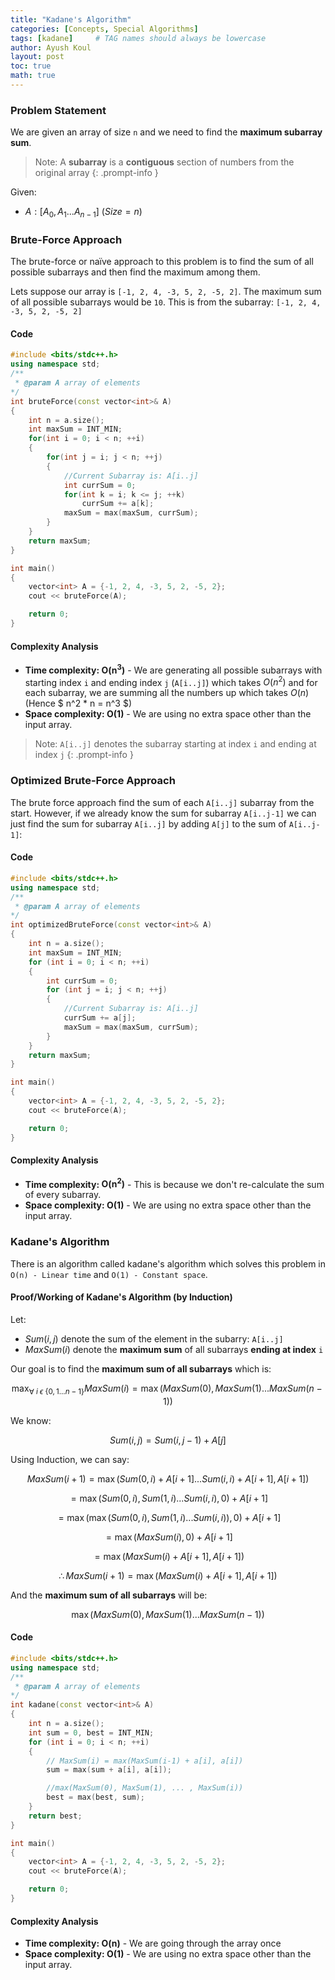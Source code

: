 ```yaml
---
title: "Kadane's Algorithm"
categories: [Concepts, Special Algorithms]
tags: [kadane]     # TAG names should always be lowercase
author: Ayush Koul
layout: post
toc: true
math: true
---
```


### Problem Statement

We are given an array of size `n` and we need to find the **maximum subarray sum**.

> Note: A **subarray** is a **contiguous** section of numbers from the original array
{: .prompt-info }

Given:

- $A : [ A_0, A_1 ... A_{n-1}] \ (Size = n)$


### Brute-Force Approach
The brute-force or naïve approach to this problem is to find the sum of all possible subarrays and then find the maximum among them.

Lets suppose our array is `[-1, 2, 4, -3, 5, 2, -5, 2]`. The maximum sum of all possible subarrays would be `10`. This is from the subarray: `[-1, 2, 4, -3, 5, 2, -5, 2]`

#### Code
```cpp
#include <bits/stdc++.h>
using namespace std;
/**
 * @param A array of elements
*/
int bruteForce(const vector<int>& A)
{
    int n = a.size();
    int maxSum = INT_MIN;
    for(int i = 0; i < n; ++i)
    {
        for(int j = i; j < n; ++j)
        {
            //Current Subarray is: A[i..j]
            int currSum = 0;
            for(int k = i; k <= j; ++k)
                currSum += a[k];
            maxSum = max(maxSum, currSum);
        }
    }
    return maxSum;
}

int main()
{
    vector<int> A = {-1, 2, 4, -3, 5, 2, -5, 2};
    cout << bruteForce(A);

    return 0;
}
```

#### Complexity Analysis

- **Time complexity: $\boldsymbol{O(n^3)}$** - We are generating all possible subarrays with starting index `i` and ending index `j` (`A[i..j]`) which takes $O(n^2)$ and for each subarray, we are summing all the numbers up which takes $O(n)$ (Hence $ n^2 * n = n^3 $)
- **Space complexity: $\boldsymbol{O(1)}$** - We are using no extra space other than the input array.

> Note: `A[i..j]` denotes the subarray starting at index `i` and ending at index `j`
{: .prompt-info }

### Optimized Brute-Force Approach
The brute force approach find the sum of each `A[i..j]` subarray from the start. However, if we already know the sum for subarray `A[i..j-1]` we can just find the sum for subarray `A[i..j]` by adding `A[j]` to the sum of `A[i..j-1]`:

#### Code
```cpp
#include <bits/stdc++.h>
using namespace std;
/**
 * @param A array of elements
*/
int optimizedBruteForce(const vector<int>& A)
{
    int n = a.size();
    int maxSum = INT_MIN;
    for (int i = 0; i < n; ++i)
    {
        int currSum = 0;
        for (int j = i; j < n; ++j)
        {
            //Current Subarray is: A[i..j]
            currSum += a[j];
            maxSum = max(maxSum, currSum);
        }
    }
    return maxSum;
}

int main()
{
    vector<int> A = {-1, 2, 4, -3, 5, 2, -5, 2};
    cout << bruteForce(A);

    return 0;
}
```

#### Complexity Analysis

- **Time complexity: $\boldsymbol{O(n^2)}$** - This is because we don't re-calculate the sum of every subarray.
- **Space complexity: $\boldsymbol{O(1)}$** - We are using no extra space other than the input array.

### Kadane's Algorithm
There is an algorithm called kadane's algorithm which solves this problem in `O(n) - Linear time` and `O(1) - Constant space`.

#### Proof/Working of Kadane's Algorithm (by Induction)

Let:
- $Sum(i, j)$ denote the sum of the element in the subarry: `A[i..j]`
- $MaxSum(i)$ denote the **maximum sum** of all subarrays **ending at index** `i`



Our goal is to find the **maximum sum of all subarrays** which is:

$$\max_{\forall \ i \ \epsilon \ \{0,1...n-1\}}MaxSum(i) = \max(MaxSum(0), MaxSum(1) ... MaxSum(n-1))$$

We know:

$$Sum(i, j) = Sum(i, j-1) + A[j]$$

Using Induction, we can say:

$$MaxSum(i+1) = \max(Sum(0, i) + A[i+1] ... Sum(i, i) + A[i+1], A[i+1])$$

$$=\max(Sum(0, i), Sum(1, i) ... Sum(i, i), 0) + A[i+1]$$

$$=\max(\max(Sum(0, i), Sum(1, i) ... Sum(i, i)), 0) + A[i+1]$$

$$=\max(MaxSum(i), 0) + A[i+1]$$

$$=\max(MaxSum(i) + A[i+1], A[i+1])$$

$$\therefore MaxSum(i+1)=\max(MaxSum(i) + A[i+1], A[i+1])$$

And the **maximum sum of all subarrays** will be:

$$\max(MaxSum(0), MaxSum(1) ... MaxSum(n-1))$$


#### Code
```cpp
#include <bits/stdc++.h>
using namespace std;
/**
 * @param A array of elements
*/
int kadane(const vector<int>& A)
{
    int n = a.size();
    int sum = 0, best = INT_MIN;
    for (int i = 0; i < n; ++i)
    {
        // MaxSum(i) = max(MaxSum(i-1) + a[i], a[i])
        sum = max(sum + a[i], a[i]); 

        //max(MaxSum(0), MaxSum(1), ... , MaxSum(i))
        best = max(best, sum);
    }
    return best;
}

int main()
{
    vector<int> A = {-1, 2, 4, -3, 5, 2, -5, 2};
    cout << bruteForce(A);

    return 0;
}
```

#### Complexity Analysis

- **Time complexity: $\boldsymbol{O(n)}$** - We are going through the array once
- **Space complexity: $\boldsymbol{O(1)}$** - We are using no extra space other than the input array.
